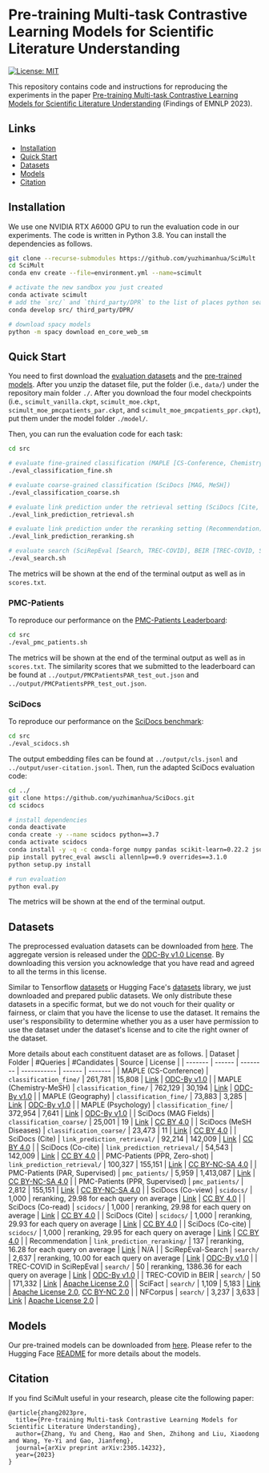 # Pre-training Multi-task Contrastive Learning Models for Scientific Literature Understanding

[![License: MIT](https://img.shields.io/badge/License-MIT-yellow.svg)](https://opensource.org/licenses/MIT)

This repository contains code and instructions for reproducing the experiments in the paper
[Pre-training Multi-task Contrastive Learning Models for Scientific Literature Understanding](https://arxiv.org/abs/2305.14232) (Findings of EMNLP 2023).

## Links
- [Installation](#installation)
- [Quick Start](#quick-start)
- [Datasets](#datasets)
- [Models](#models)
- [Citation](#citation)

## Installation
We use one NVIDIA RTX A6000 GPU to run the evaluation code in our experiments. The code is written in Python 3.8. You can install the dependencies as follows.
```bash
git clone --recurse-submodules https://github.com/yuzhimanhua/SciMult
cd SciMult
conda env create --file=environment.yml --name=scimult

# activate the new sandbox you just created
conda activate scimult
# add the `src/` and `third_party/DPR` to the list of places python searches for packages
conda develop src/ third_party/DPR/

# download spacy models
python -m spacy download en_core_web_sm
```

## Quick Start
You need to first download the [evaluation datasets](https://drive.google.com/file/d/1hoUAInDVO_UYnQiOOoVuBjwnVgY0BosO/view?usp=drive_link) and the [pre-trained models](https://huggingface.co/yuz9yuz/SciMult/tree/main). After you unzip the dataset file, put the folder (i.e., ```data/```) under the repository main folder ```./```. After you download the four model checkpoints (i.e., ```scimult_vanilla.ckpt```, ```scimult_moe.ckpt```, ```scimult_moe_pmcpatients_par.ckpt```, and ```scimult_moe_pmcpatients_ppr.ckpt```), put them under the model folder ```./model/```.

Then, you can run the evaluation code for each task:
```bash
cd src

# evaluate fine-grained classification (MAPLE [CS-Conference, Chemistry-MeSH, Geography, Psychology])
./eval_classification_fine.sh

# evaluate coarse-grained classification (SciDocs [MAG, MeSH])
./eval_classification_coarse.sh

# evaluate link prediction under the retrieval setting (SciDocs [Cite, Co-cite], PMC-Patients [PPR])
./eval_link_prediction_retrieval.sh

# evaluate link prediction under the reranking setting (Recommendation)
./eval_link_prediction_reranking.sh

# evaluate search (SciRepEval [Search, TREC-COVID], BEIR [TREC-COVID, SciFact, NFCorpus])
./eval_search.sh
```
The metrics will be shown at the end of the terminal output as well as in ```scores.txt```.

### PMC-Patients
To reproduce our performance on the [PMC-Patients Leaderboard](https://pmc-patients.github.io/):
```bash
cd src
./eval_pmc_patients.sh
```
The metrics will be shown at the end of the terminal output as well as in ```scores.txt```. The similarity scores that we submitted to the leaderboard can be found at ```../output/PMCPatientsPAR_test_out.json``` and ```../output/PMCPatientsPPR_test_out.json```.

### SciDocs
To reproduce our performance on the [SciDocs benchmark](https://github.com/allenai/scidocs):
```bash
cd src
./eval_scidocs.sh
```
The output embedding files can be found at ```../output/cls.jsonl``` and ```../output/user-citation.jsonl```. Then, run the adapted SciDocs evaluation code:
```bash
cd ../
git clone https://github.com/yuzhimanhua/SciDocs.git
cd scidocs

# install dependencies
conda deactivate
conda create -y --name scidocs python==3.7
conda activate scidocs
conda install -y -q -c conda-forge numpy pandas scikit-learn=0.22.2 jsonlines tqdm sklearn-contrib-lightning pytorch
pip install pytrec_eval awscli allennlp==0.9 overrides==3.1.0
python setup.py install

# run evaluation
python eval.py
```
The metrics will be shown at the end of the terminal output.

## Datasets
The preprocessed evaluation datasets can be downloaded from [here](https://drive.google.com/file/d/1hoUAInDVO_UYnQiOOoVuBjwnVgY0BosO/view?usp=drive_link). The aggregate version is released under the [ODC-By v1.0 License](https://opendatacommons.org/licenses/by/1-0/). By downloading this version you acknowledge that you have read and agreed to all the terms in this license. 

Similar to Tensorflow [datasets](https://github.com/tensorflow/datasets) or Hugging Face's [datasets](https://github.com/huggingface/datasets) library, we just downloaded and prepared public datasets. We only distribute these datasets in a specific format, but we do not vouch for their quality or fairness, or claim that you have the license to use the dataset. It remains the user's responsibility to determine whether you as a user have permission to use the dataset under the dataset's license and to cite the right owner of the dataset.

More details about each constituent dataset are as follows.
| Dataset | Folder | #Queries | #Candidates | Source | License |
| ------- | ------ | -------- | ----------- | ------ | ------- |
| MAPLE (CS-Conference) | ```classification_fine/``` | 261,781 | 15,808 | [Link](https://github.com/yuzhimanhua/MAPLE) | [ODC-By v1.0](https://opendatacommons.org/licenses/by/1-0/) |
| MAPLE (Chemistry-MeSH) | ```classification_fine/``` | 762,129 | 30,194 | [Link](https://github.com/yuzhimanhua/MAPLE) | [ODC-By v1.0](https://opendatacommons.org/licenses/by/1-0/) |
| MAPLE (Geography) | ```classification_fine/``` | 73,883 | 3,285 | [Link](https://github.com/yuzhimanhua/MAPLE) | [ODC-By v1.0](https://opendatacommons.org/licenses/by/1-0/) |
| MAPLE (Psychology) | ```classification_fine/``` | 372,954 | 7,641 | [Link](https://github.com/yuzhimanhua/MAPLE) | [ODC-By v1.0](https://opendatacommons.org/licenses/by/1-0/) |
| SciDocs (MAG Fields) | ```classification_coarse/``` | 25,001 | 19 | [Link](https://github.com/allenai/scidocs) | [CC BY 4.0](https://creativecommons.org/licenses/by/4.0/) |
| SciDocs (MeSH Diseases) | ```classification_coarse/``` | 23,473 | 11 | [Link](https://github.com/allenai/scidocs) | [CC BY 4.0](https://creativecommons.org/licenses/by/4.0/) |
| SciDocs (Cite) | ```link_prediction_retrieval/``` | 92,214 | 142,009 | [Link](https://github.com/allenai/scidocs) | [CC BY 4.0](https://creativecommons.org/licenses/by/4.0/) |
| SciDocs (Co-cite) | ```link_prediction_retrieval/``` | 54,543 | 142,009 | [Link](https://github.com/allenai/scidocs) | [CC BY 4.0](https://creativecommons.org/licenses/by/4.0/) |
| PMC-Patients (PPR, Zero-shot) | ```link_prediction_retrieval/``` | 100,327 | 155,151 | [Link](https://github.com/pmc-patients/pmc-patients) | [CC BY-NC-SA 4.0](https://creativecommons.org/licenses/by-nc-sa/4.0/) |
| PMC-Patients (PAR, Supervised) | ```pmc_patients/``` | 5,959 | 1,413,087 | [Link](https://github.com/pmc-patients/pmc-patients) | [CC BY-NC-SA 4.0](https://creativecommons.org/licenses/by-nc-sa/4.0/) |
| PMC-Patients (PPR, Supervised) | ```pmc_patients/``` | 2,812 | 155,151 | [Link](https://github.com/pmc-patients/pmc-patients) | [CC BY-NC-SA 4.0](https://creativecommons.org/licenses/by-nc-sa/4.0/) |
| SciDocs (Co-view) | ```scidocs/``` | 1,000 | reranking, 29.98 for each query on average | [Link](https://github.com/allenai/scidocs) | [CC BY 4.0](https://creativecommons.org/licenses/by/4.0/) |
| SciDocs (Co-read) | ```scidocs/``` | 1,000 | reranking, 29.98 for each query on average | [Link](https://github.com/allenai/scidocs) | [CC BY 4.0](https://creativecommons.org/licenses/by/4.0/) |
| SciDocs (Cite) | ```scidocs/``` | 1,000 | reranking, 29.93 for each query on average | [Link](https://github.com/allenai/scidocs) | [CC BY 4.0](https://creativecommons.org/licenses/by/4.0/) |
| SciDocs (Co-cite) | ```scidocs/``` | 1,000 | reranking, 29.95 for each query on average | [Link](https://github.com/allenai/scidocs) | [CC BY 4.0](https://creativecommons.org/licenses/by/4.0/) |
| Recommendation | ```link_prediction_reranking/``` | 137 | reranking, 16.28 for each query on average | [Link](https://github.com/akanakia/microsoft-academic-paper-recommender-user-study) | N/A |
| SciRepEval-Search | ```search/``` | 2,637 | reranking, 10.00 for each query on average | [Link](https://github.com/allenai/scirepeval) | [ODC-By v1.0](https://opendatacommons.org/licenses/by/1-0/) |
| TREC-COVID in SciRepEval | ```search/``` | 50 | reranking, 1386.36 for each query on average | [Link](https://github.com/allenai/scirepeval) | [ODC-By v1.0](https://opendatacommons.org/licenses/by/1-0/) |
| TREC-COVID in BEIR | ```search/``` | 50 | 171,332 | [Link](https://github.com/beir-cellar/beir) | [Apache License 2.0](https://www.apache.org/licenses/LICENSE-2.0) |
| SciFact | ```search/``` | 1,109 | 5,183 | [Link](https://github.com/beir-cellar/beir) | [Apache License 2.0](https://www.apache.org/licenses/LICENSE-2.0), [CC BY-NC 2.0](https://creativecommons.org/licenses/by-nc/2.0/) |
| NFCorpus | ```search/``` | 3,237 | 3,633 | [Link](https://github.com/beir-cellar/beir) | [Apache License 2.0](https://www.apache.org/licenses/LICENSE-2.0) |

## Models
Our pre-trained models can be downloaded from [here](https://huggingface.co/yuz9yuz/SciMult/tree/main). Please refer to the Hugging Face [README](https://huggingface.co/yuz9yuz/SciMult/) for more details about the models. 

## Citation
If you find SciMult useful in your research, please cite the following paper:
```
@article{zhang2023pre,
  title={Pre-training Multi-task Contrastive Learning Models for Scientific Literature Understanding},
  author={Zhang, Yu and Cheng, Hao and Shen, Zhihong and Liu, Xiaodong and Wang, Ye-Yi and Gao, Jianfeng},
  journal={arXiv preprint arXiv:2305.14232},
  year={2023}
}
```
